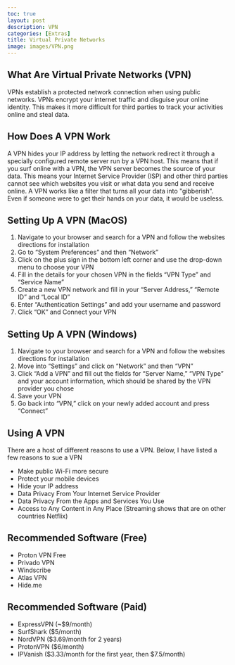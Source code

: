 ```yaml
---
toc: true
layout: post
description: VPN
categories: [Extras]
title: Virtual Private Networks
image: images/VPN.png
---
```


## What Are Virtual Private Networks (VPN)

VPNs establish a protected network connection when using public networks. VPNs encrypt your internet traffic and disguise your online identity. This makes it more difficult for third parties to track your activities online and steal data.

## How Does A VPN Work

A VPN hides your IP address by letting the network redirect it through a specially configured remote server run by a VPN host. This means that if you surf online with a VPN, the VPN server becomes the source of your data. This means your Internet Service Provider (ISP) and other third parties cannot see which websites you visit or what data you send and receive online. A VPN works like a filter that turns all your data into "gibberish". Even if someone were to get their hands on your data, it would be useless.

## Setting Up A VPN (MacOS)

1. Navigate to your browser and search for a VPN and follow the websites directions for installation
2. Go to “System Preferences” and then “Network”
3. Click on the plus sign in the bottom left corner and use the drop-down menu to choose your VPN
4. Fill in the details for your chosen VPN in the fields “VPN Type” and “Service Name”
5. Create a new VPN network and fill in your “Server Address,” “Remote ID” and “Local ID”
6. Enter “Authentication Settings” and add your username and password
7. Click “OK” and Connect your VPN

## Setting Up A VPN (Windows)

1. Navigate to your browser and search for a VPN and follow the websites directions for installation
2. Move into “Settings” and click on “Network” and then “VPN”
3. Click “Add a VPN” and fill out the fields for “Server Name,” “VPN Type” and your account information, which should be shared by the VPN provider you chose
4. Save your VPN
5. Go back into “VPN,” click on your newly added account and press “Connect”

## Using A VPN

There are a host of different reasons to use a VPN. Below, I have listed a few reasons to sue a VPN

- Make public Wi-Fi more secure
- Protect your mobile devices
- Hide your IP address
- Data Privacy From Your Internet Service Provider
- Data Privacy From the Apps and Services You Use
- Access to Any Content in Any Place (Streaming shows that are on other countries Netflix)

## Recommended Software (Free)
- Proton VPN Free
- Privado VPN
- Windscribe
-  Atlas VPN
- Hide.me

## Recommended Software (Paid)

- ExpressVPN (~$9/month)
- SurfShark ($5/month)
- NordVPN ($3.69/month for 2 years)
- ProtonVPN ($6/month)
- IPVanish ($3.33/month for the first year, then $7.5/month)